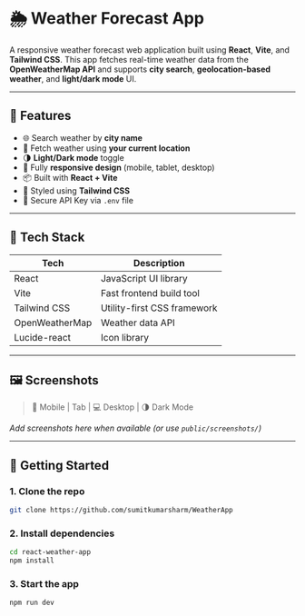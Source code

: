 # 🌦️ Weather Forecast App

A responsive weather forecast web application built using **React**, **Vite**, and **Tailwind CSS**. This app fetches real-time weather data from the **OpenWeatherMap API** and supports **city search**, **geolocation-based weather**, and **light/dark mode** UI.

---

## 📌 Features

- 🌐 Search weather by **city name**
- 📍 Fetch weather using **your current location**
- 🌗 **Light/Dark mode** toggle
- 📱 Fully **responsive design** (mobile, tablet, desktop)
- 📦 Built with **React + Vite**
- 🎨 Styled using **Tailwind CSS**
- 🔐 Secure API Key via `.env` file

---

## 🧱 Tech Stack

| Tech           | Description                 |
| -------------- | --------------------------- |
| React          | JavaScript UI library       |
| Vite           | Fast frontend build tool    |
| Tailwind CSS   | Utility-first CSS framework |
| OpenWeatherMap | Weather data API            |
| Lucide-react   | Icon library                |

---

## 🖼️ Screenshots

> 📱 Mobile | Tab | 💻 Desktop | 🌗 Dark Mode

_Add screenshots here when available (or use `public/screenshots/`)_

---

## 🚀 Getting Started

### 1. Clone the repo

```bash
git clone https://github.com/sumitkumarsharm/WeatherApp
```

### 2. Install dependencies

```bash
cd react-weather-app
npm install
```

### 3. Start the app

```bash
npm run dev
```
